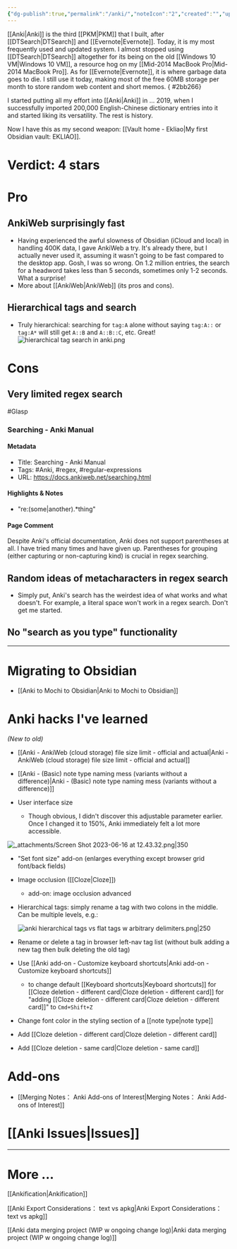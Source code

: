 ```yaml
---
{"dg-publish":true,"permalink":"/anki/","noteIcon":"2","created":"","updated":""}
---
```


[[Anki\|Anki]] is the third [[PKM\|PKM]] that I built, after [[DTSearch\|DTSearch]] and [[Evernote\|Evernote]]. Today, it is my most frequently used and updated system. I almost stopped using [[DTSearch\|DTSearch]] altogether for its being on the old [[Windows 10 VM\|Windows 10 VM]], a resource hog on my [[Mid-2014 MacBook Pro\|Mid-2014 MacBook Pro]]. As for [[Evernote\|Evernote]], it is where garbage data goes to die. I still use it today, making most of the free 60MB storage per month to store random web content and short memos.
{ #2bb266}


I started putting all my effort into [[Anki\|Anki]] in ... 2019, when I successfully imported 200,000 English-Chinese dictionary entries into it and started liking its versatility. The rest is history. 

Now I have this as my second weapon: [[Vault home - Ekliao\|My first Obsidian vault: EKLIAO]].

# Verdict: 4 stars

# Pro

## AnkiWeb surprisingly fast

- Having experienced the awful slowness of Obsidian (iCloud and local) in handling 400K data, I gave AnkiWeb a try. It's already there, but I actually never used it, assuming it wasn't going to be fast compared to the desktop app. Gosh, I was so wrong. On 1.2 million entries, the search for a headword takes less than 5 seconds, sometimes only 1-2 seconds. What a surprise!
- More about [[AnkiWeb\|AnkiWeb]] (its pros and cons).

## Hierarchical tags and search

- Truly hierarchical: searching for `tag:A` alone without saying `tag:A::` or `tag:A*` will still get `A::B` and `A::B::C`, etc. Great!
 ![hierarchical tag search in anki.png](/img/user/_attachments/hierarchical%20tag%20search%20in%20anki.png)
# Cons
## Very limited regex search

#Glasp 
### Searching - Anki Manual

#### Metadata
- Title: Searching - Anki Manual
- Tags: #Anki, #regex, #regular-expressions
- URL: https://docs.ankiweb.net/searching.html
#### Highlights & Notes
- "re:(some|another).*thing"

#### Page Comment
Despite Anki's official documentation, Anki does not support parentheses at all. I have tried many times and have given up. Parentheses for grouping (either capturing or non-capturing kind) is crucial in regex searching.

## Random ideas of metacharacters in regex search
- Simply put, Anki's search has the weirdest idea of what works and what doesn't. For example, a literal space won't work in a regex search. Don't get me started.

## No "search as you type" functionality

---
# Migrating to Obsidian
- [[Anki to Mochi to Obsidian\|Anki to Mochi to Obsidian]]

# Anki hacks I've learned
*(New to old)*

- [[Anki - AnkiWeb (cloud storage) file size limit - official and actual\|Anki - AnkiWeb (cloud storage) file size limit - official and actual]]

- [[Anki - (Basic) note type naming mess (variants without a difference)\|Anki - (Basic) note type naming mess (variants without a difference)]]

- User interface size
	- Though obvious, I didn't discover this adjustable parameter earlier. Once I changed it to 150%, Anki immediately felt a lot more accessible.

![_attachments/Screen Shot 2023-06-16 at 12.43.32.png|350](/img/user/_attachments/Screen%20Shot%202023-06-16%20at%2012.43.32.png)

- "Set font size" add-on (enlarges everything except browser grid font/back fields)

- Image occlusion ([[Cloze\|Cloze]])
	- add-on: image occlusion advanced

- Hierarchical tags: simply rename a tag with two colons in the middle. Can be multiple levels, e.g.:

	![anki hierarchical tags vs flat tags w arbitrary delimiters.png|250](/img/user/_attachments/anki%20hierarchical%20tags%20vs%20flat%20tags%20w%20arbitrary%20delimiters.png)

- Rename or delete a tag in browser left-nav tag list (without bulk adding a new tag then bulk deleting the old tag)

- Use [[Anki add-on - Customize keyboard shortcuts\|Anki add-on - Customize keyboard shortcuts]]
	- to change default [[Keyboard shortcuts\|Keyboard shortcuts]] for [[Cloze deletion - different card\|Cloze deletion - different card]] for "adding [[Cloze deletion - different card\|Cloze deletion - different card]]" to `Cmd+Shift+Z`

- Change font color in the styling section of a [[note type\|note type]]

- Add [[Cloze deletion - different card\|Cloze deletion - different card]]

- Add [[Cloze deletion - same card\|Cloze deletion - same card]]

# Add-ons

- [[Merging Notes： Anki Add-ons of Interest\|Merging Notes： Anki Add-ons of Interest]]

# [[Anki Issues\|Issues]]
---

# More ...

[[Ankification\|Ankification]]

[[Anki Export Considerations： text vs apkg\|Anki Export Considerations： text vs apkg]]

[[Anki data merging project (WIP w ongoing change log)\|Anki data merging project (WIP w ongoing change log)]]



